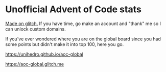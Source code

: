 Unofficial Advent of Code stats
=================

[Made on glitch.](https://glitch.com/~aoc-global) If you have time, go make an account and "thank" me so I can unlock custom domains.

If you've ever wondered where you are on the global board since you had some points but didn't make it into top 100, here you go.

https://unihedro.github.io/aoc-global

https://aoc-global.glitch.me